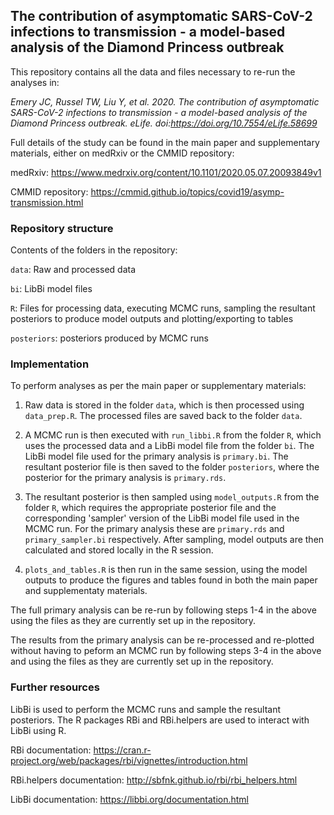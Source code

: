 ## The contribution of asymptomatic SARS-CoV-2 infections to transmission - a model-based analysis of the Diamond Princess outbreak

This repository contains all the data and files necessary to re-run the analyses in:

_Emery JC, Russel TW, Liu Y, et al. 2020. The contribution of asymptomatic SARS-CoV-2 infections to transmission - a model-based analysis of the Diamond Princess outbreak. eLife. doi:https://doi.org/10.7554/eLife.58699_


Full details of the study can be found in the main paper and supplementary materials, either on medRxiv or the CMMID repository:

medRxiv: https://www.medrxiv.org/content/10.1101/2020.05.07.20093849v1

CMMID repository: https://cmmid.github.io/topics/covid19/asymp-transmission.html

### Repository structure 

Contents of the folders in the repository:

`data`: Raw and processed data 

`bi`: LibBi model files

`R`: Files for processing data, executing MCMC runs, sampling the resultant posteriors to produce model outputs and plotting/exporting to tables

`posteriors`: posteriors produced by MCMC runs 

### Implementation 

To perform analyses as per the main paper or supplementary materials:

1. Raw data is stored in the folder `data`, which is then processed using `data_prep.R`. The processed files are saved back to the folder `data`. 

2. A MCMC run is then executed with `run_libbi.R` from the folder `R`, which uses the processed data and a LibBi model file from the folder `bi`. The LibBi model file used for the primary analysis is `primary.bi`. The resultant posterior file is then saved to the folder `posteriors`, where the posterior for the primary analysis is `primary.rds`.  

3. The resultant posterior is then sampled using `model_outputs.R` from the folder `R`, which requires the appropriate posterior file and the corresponding 'sampler' version of the LibBi model file used in the MCMC run. For the primary analysis these are `primary.rds` and `primary_sampler.bi` respectively. After sampling, model outputs are then calculated and stored locally in the R session.

4. `plots_and_tables.R` is then run in the same session, using the model outputs to produce the figures and tables found in both the main paper and supplementaty materials. 

The full primary analysis can be re-run by following steps 1-4 in the above using the files as they are currently set up in the repository.

The results from the primary analysis can be re-processed and re-plotted without having to peform an MCMC run by following steps 3-4 in the above and using the files as they are currently set up in the repository.

### Further resources 

LibBi is used to perform the MCMC runs and sample the resultant posteriors. The R packages RBi and RBi.helpers are used to interact with LibBi using R.

RBi documentation: https://cran.r-project.org/web/packages/rbi/vignettes/introduction.html

RBi.helpers documentation: http://sbfnk.github.io/rbi/rbi_helpers.html

LibBi documentation: https://libbi.org/documentation.html

 








